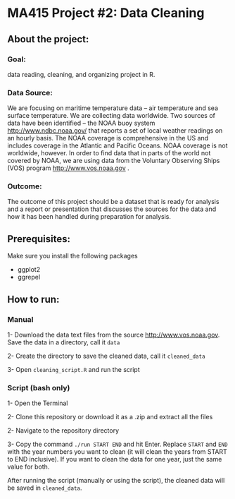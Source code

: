 # MA415 Project #2: Data Cleaning

## About the project: 

### Goal:
data reading, cleaning, and organizing project in R. 

### Data Source:
We are focusing on maritime temperature data – air temperature and sea surface temperature. We are
collecting data worldwide. Two sources of data have been identified – the NOAA buoy system
http://www.ndbc.noaa.gov/ that reports a set of local weather readings on an hourly basis. The NOAA
coverage is comprehensive in the US and includes coverage in the Atlantic and Pacific Oceans. NOAA
coverage is not worldwide, however. In order to find data that in parts of the world not covered by
NOAA, we are using data from the Voluntary Observing Ships (VOS) program http://www.vos.noaa.gov .

### Outcome:
The outcome of this project should be a dataset that is ready for analysis and a report or presentation
that discusses the sources for the data and how it has been handled during preparation for analysis. 


## Prerequisites:
Make sure you install the following packages 
- ggplot2
- ggrepel 


## How to run:

### Manual
1- Download the data text files from the source http://www.vos.noaa.gov. Save the data in a directory, call it `data`

2- Create the directory to save the cleaned data, call it `cleaned_data`

3- Open `cleaning_script.R` and run the script


### Script (bash only)
1- Open the Terminal

2- Clone this repository or download it as a .zip and extract all the files

2- Navigate to the repository directory

3- Copy the command `./run START END` and hit Enter. Replace `START` and `END` with the year numbers you want to clean (it will clean the years from START to END inclusive). If you want to clean the data for one year, just the same value for both. 

After running the script (manually or using the script), the cleaned data will be saved in `cleaned_data`. 
